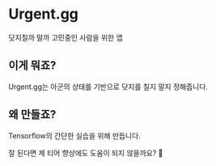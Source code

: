 # Urgent<span></span>.gg
닷지칠까 말까 고민중인 사람을 위한 앱

## 이게 뭐죠?
Urgent.gg는 아군의 상태를 기반으로 닷지를 칠지 말지 정해줍니다.

## 왜 만들죠?
Tensorflow의 간단한 실습을 위해 만듭니다.

잘 된다면 제 티어 향상에도 도움이 되지 않을까요? 🤣